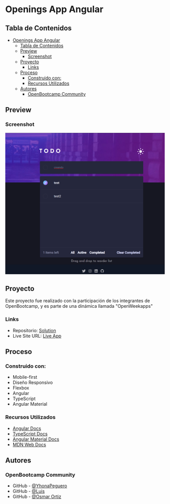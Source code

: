 # Openings App Angular

## Tabla de Contenidos

- [Openings App Angular](#openings-app-angular)
  - [Tabla de Contenidos](#tabla-de-contenidos)
  - [Preview](#preview)
    - [Screenshot](#screenshot)
  - [Proyecto](#proyecto)
    - [Links](#links)
  - [Proceso](#proceso)
    - [Construido con:](#construido-con)
    - [Recursos Utilizados](#recursos-utilizados)
  - [Autores](#autores)
    - [OpenBootcamp Community](#openbootcamp-community)

## Preview

### Screenshot

![](./src/assets/img.png)

## Proyecto

Este proyecto fue realizado con la participación de los integrantes de OpenBootcamp, y es parte de una dinámica llamada "OpenWeekapps"

### Links

- Repositorio: [Solution](https://github.com/Open-Bootcamp/to-do-angular)
- Live Site URL: [Live App](https://to-do-ob.netlify.app/)

## Proceso

### Construido con:

- Mobile-first
- Diseño Responsivo
- Flexbox
- Angular
- TypeScript
- Angular Material

### Recursos Utilizados

- [Angular Docs](https://angular.io/docs)
- [TypeScript Docs](https://www.typescriptlang.org/docs/)
- [Angular Material Docs](https://material.angular.io/)
- [MDN Web Docs](https://developer.mozilla.org/es/docs/Web)

## Autores

### OpenBootcamp Community

- GitHub - [@YhonaPeguero](https://github.com/YhonaPeguero)
- GitHub - [@Luis](https://github.com/lvanegasimagine)
- GitHub - [@Osmar Ortiz](https://github.com/Xizted)
